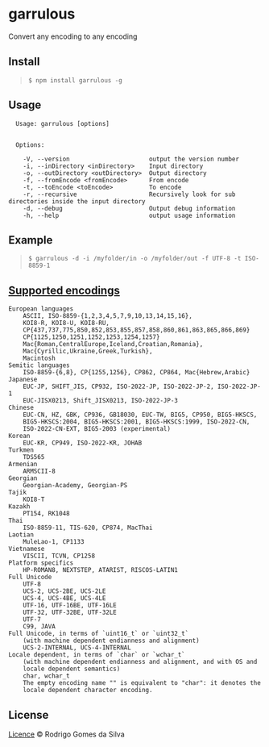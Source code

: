 # garrulous

Convert any encoding to any encoding

Install
-------
>```$ npm install garrulous -g```

Usage
-----

```
  Usage: garrulous [options]


  Options:

    -V, --version                      output the version number
    -i, --inDirectory <inDirectory>    Input directory
    -o, --outDirectory <outDirectory>  Output directory
    -f, --fromEncode <fromEncode>      From encode
    -t, --toEncode <toEncode>          To encode
    -r, --recursive                    Recursively look for sub directories inside the input directory
    -d, --debug                        Output debug information
    -h, --help                         output usage information
```

Example
-------
>```$ garrulous -d -i /myfolder/in -o /myfolder/out -f UTF-8 -t ISO-8859-1```

[Supported encodings](https://github.com/bnoordhuis/node-iconv#supported-encodings)
-----------------------------------------------------------------------------------
```
European languages
    ASCII, ISO-8859-{1,2,3,4,5,7,9,10,13,14,15,16},
    KOI8-R, KOI8-U, KOI8-RU,
    CP{437,737,775,850,852,853,855,857,858,860,861,863,865,866,869}
    CP{1125,1250,1251,1252,1253,1254,1257}
    Mac{Roman,CentralEurope,Iceland,Croatian,Romania},
    Mac{Cyrillic,Ukraine,Greek,Turkish},
    Macintosh
Semitic languages
    ISO-8859-{6,8}, CP{1255,1256}, CP862, CP864, Mac{Hebrew,Arabic}
Japanese
    EUC-JP, SHIFT_JIS, CP932, ISO-2022-JP, ISO-2022-JP-2, ISO-2022-JP-1
    EUC-JISX0213, Shift_JISX0213, ISO-2022-JP-3
Chinese
    EUC-CN, HZ, GBK, CP936, GB18030, EUC-TW, BIG5, CP950, BIG5-HKSCS,
    BIG5-HKSCS:2004, BIG5-HKSCS:2001, BIG5-HKSCS:1999, ISO-2022-CN,
    ISO-2022-CN-EXT, BIG5-2003 (experimental)
Korean
    EUC-KR, CP949, ISO-2022-KR, JOHAB
Turkmen
    TDS565
Armenian
    ARMSCII-8
Georgian
    Georgian-Academy, Georgian-PS
Tajik
    KOI8-T
Kazakh
    PT154, RK1048
Thai
    ISO-8859-11, TIS-620, CP874, MacThai
Laotian
    MuleLao-1, CP1133
Vietnamese
    VISCII, TCVN, CP1258
Platform specifics
    HP-ROMAN8, NEXTSTEP, ATARIST, RISCOS-LATIN1
Full Unicode
    UTF-8
    UCS-2, UCS-2BE, UCS-2LE
    UCS-4, UCS-4BE, UCS-4LE
    UTF-16, UTF-16BE, UTF-16LE
    UTF-32, UTF-32BE, UTF-32LE
    UTF-7
    C99, JAVA
Full Unicode, in terms of `uint16_t` or `uint32_t`
    (with machine dependent endianness and alignment)
    UCS-2-INTERNAL, UCS-4-INTERNAL
Locale dependent, in terms of `char` or `wchar_t`
    (with machine dependent endianness and alignment, and with OS and
    locale dependent semantics)
    char, wchar_t
    The empty encoding name "" is equivalent to "char": it denotes the
    locale dependent character encoding.
```

License
-------
[Licence](https://github.com/rodrigogs/garrulous/blob/master/LICENSE) © Rodrigo Gomes da Silva
